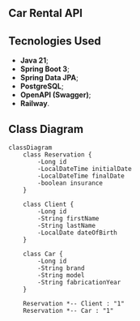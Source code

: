 ## Car Rental API 

## Tecnologies Used
 - **Java 21**;
 - **Spring Boot 3**;
 - **Spring Data JPA**;
 - **PostgreSQL**;
 - **OpenAPI (Swagger)**;
 - **Railway**.

## Class Diagram

```mermaid
classDiagram
    class Reservation {
        -Long id
        -LocalDateTime initialDate
        -LocalDateTime finalDate
        -boolean insurance
    }
    
    class Client {
        -Long id
        -String firstName
        -String lastName
        -LocalDate dateOfBirth
    }

    class Car {
        -Long id
        -String brand
        -String model
        -String fabricationYear
    }

    Reservation *-- Client : "1"  
    Reservation *-- Car : "1"
```
